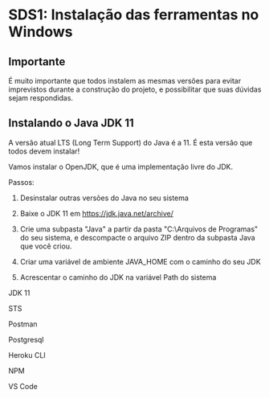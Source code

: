 # SDS1: Instalação das ferramentas no Windows

## Importante

É muito importante que todos instalem as mesmas versões para evitar imprevistos durante a construção do projeto, e possibilitar que suas dúvidas sejam respondidas.

## Instalando o Java JDK 11

A versão atual LTS (Long Term Support) do Java é a 11. É esta versão que todos devem instalar!

Vamos instalar o OpenJDK, que é uma implementação livre do JDK.

Passos:

1) Desinstalar outras versões do Java no seu sistema

2) Baixe o JDK 11 em https://jdk.java.net/archive/

3) Crie uma subpasta "Java" a partir da pasta "C:\Arquivos de Programas" do seu sistema, e descompacte o arquivo ZIP dentro da subpasta Java que você criou.

4) Criar uma variável de ambiente JAVA_HOME com o caminho do seu JDK

5) Acrescentar o caminho do JDK na variável Path do sistema
















JDK 11

STS

Postman

Postgresql

Heroku CLI

NPM

VS Code
